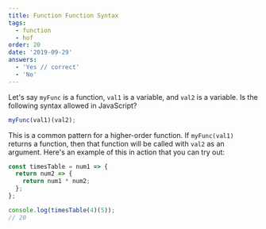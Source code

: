 ```yaml
---
title: Function Function Syntax
tags:
  - function
  - hof
order: 20
date: '2019-09-29'
answers:
  - 'Yes // correct'
  - 'No'
---
```


Let's say `myFunc` is a function, `val1` is a variable, and `val2` is a variable. Is the following syntax allowed in JavaScript?

```javascript
myFunc(val1)(val2);
```

<!-- explanation -->

This is a common pattern for a higher-order function. If `myFunc(val1)` returns a function, then that function will be called with `val2` as an argument. Here's an example of this in action that you can try out:

```javascript
const timesTable = num1 => {
  return num2 => {
    return num1 * num2;
  };
};

console.log(timesTable(4)(5));
// 20
```
